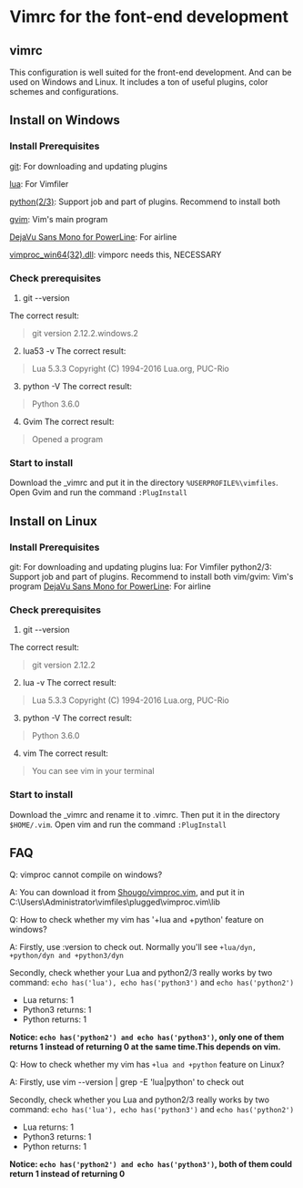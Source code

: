 # Vimrc for the font-end development

## vimrc

This configuration is well suited for the front-end development.
And can be used on Windows and Linux.
It includes a ton of useful plugins, color schemes and configurations.


## Install on Windows

### Install Prerequisites

[git](https://git-scm.com/download): For downloading and updating plugins

[lua](http://luabinaries.sourceforge.net/download.html): For Vimfiler

[python(2/3)](https://www.python.org/downloads): Support job and part of plugins. Recommend to install both

[gvim](https://github.com/vim/vim-win32-installer/releases): Vim's main program

[DejaVu Sans Mono for PowerLine](https://github.com/wsdjeg/DotFiles/blob/master/fonts/DejaVu%20Sans%20Mono%20for%20Powerline.ttf): For airline

[vimproc\_win64(32).dll](https://github.com/Shougo/vimproc.vim/releases): vimporc needs this, NECESSARY


### Check prerequisites
1. git --version

The correct result:
> git version 2.12.2.windows.2

2. lua53 -v
The correct result:
> Lua 5.3.3 Copyright (C) 1994-2016 Lua.org, PUC-Rio

3. python -V
The correct result:
> Python 3.6.0

4. Gvim
The correct result:
> Opened a program

### Start to install

Download the \_vimrc and put it in the directory `%USERPROFILE%\vimfiles`.
Open Gvim and run the command `:PlugInstall`


## Install on Linux

### Install Prerequisites

git: For downloading and updating plugins
lua: For Vimfiler
python2/3: Support job and part of plugins. Recommend to install both
vim/gvim: Vim's program
[DejaVu Sans Mono for PowerLine](https://github.com/wsdjeg/DotFiles/blob/master/fonts/DejaVu%20Sans%20Mono%20for%20Powerline.ttf): For airline

### Check prerequisites
1. git --version

The correct result:
> git version 2.12.2

2. lua -v
The correct result:
> Lua 5.3.3 Copyright (C) 1994-2016 Lua.org, PUC-Rio

3. python -V
The correct result:
> Python 3.6.0

4. vim
The correct result:
> You can see vim in your terminal

### Start to install

Download the \_vimrc and rename it to .vimrc.
Then put it in the directory `$HOME/.vim`.
Open vim and run the command `:PlugInstall`


## FAQ

Q: vimproc cannot compile on windows?

A: You can download it from [Shougo/vimproc.vim](https://github.com/Shougo/vimproc.vim/releases),
and put it in C:\Users\Administrator\vimfiles\plugged\vimproc.vim\lib

Q: How to check whether my vim has '+lua and +python' feature on windows?

A: Firstly, use :version to check out. Normally you'll see `+lua/dyn, +python/dyn and +python3/dyn`

Secondly, check whether your Lua and python2/3 really works by two command:
`echo has('lua'), echo has('python3')` and `echo has('python2')`

- Lua returns: 1
- Python3 returns: 1
- Python returns: 1

**Notice: `echo has('python2') and echo has('python3')`, only one of them returns 1 instead of returning 0 at the same time.This depends on vim.**

Q: How to check whether my vim has `+lua and +python` feature on Linux?

A: Firstly, use vim --version | grep -E 'lua|python' to check out

Secondly, check whether you Lua and python2/3 really works by two command:
`echo has('lua'), echo has('python3')` and `echo has('python2')`

- Lua returns: 1
- Python3 returns: 1
- Python returns: 1

**Notice: `echo has('python2') and echo has('python3')`, both of them could return 1 instead of returning 0**
